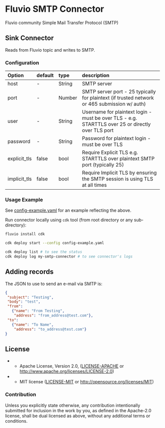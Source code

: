 # Fluvio SMTP Connector
Fluvio community Simple Mail Transfer Protocol (SMTP)

## Sink Connector
Reads from Fluvio topic and writes to SMTP.

### Configuration
| Option              | default  | type           | description                                                                                                    |
|:--------------------|:---------|:---------      |:---------------------------------------------------------------------------------------------------------------|
| host                | -        | String         | SMTP server                                                                                                    |
| port                | -        | Number         | SMTP server port - 25 typically for plaintext (if trusted network or 465 submission w/ auth)                   |
| user                | -        | String         | Username for plaintext login - must be over TLS - e.g. STARTTLS over 25 or directly over TLS port              |
| password            | -        | String         | Password for plaintext login - must be over TLS                                                                |
| explicit_tls        | false    | bool           | Require Explicit TLS e.g. STARTTLS over plaintext SMTP port (typically 25)                                     |
| implicit_tls        | false    | bool           | Require Implicit TLS by ensuring the SMTP session is using TLS at all times                                    |

### Usage Example

See [config-example.yaml](config-example.yaml) for an example reflecting the above.

Run connector locally using `cdk` tool (from root directory or any sub-directory):
```bash
fluvio install cdk

cdk deploy start --config config-example.yaml

cdk deploy list # to see the status
cdk deploy log my-smtp-connector # to see connector's logs
```

## Adding records

The JSON to use to send an e-mail via SMTP is:

```json
{
 "subject": "Testing",
 "body": "test",
 "from":
   {"name": "From Testing",
    "address": "from_address@test.com"},
 "to":
   {"name": "To Name",
    "address": "to_address@test.com"}
}
```

## License
 
- * Apache License, Version 2.0, ([LICENSE-APACHE](LICENSE-APACHE) or http://www.apache.org/licenses/LICENSE-2.0)
- * MIT license ([LICENSE-MIT](LICENSE-MIT) or http://opensource.org/licenses/MIT)
 
### Contribution
 
Unless you explicitly state otherwise, any contribution intentionally submitted for inclusion in the work by you, as defined in the Apache-2.0 license, shall be dual licensed as above, without any additional terms or conditions.



